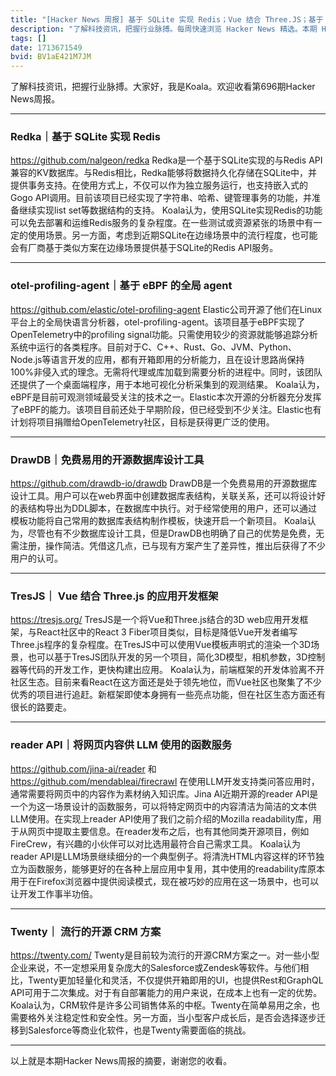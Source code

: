 ```yaml
---
title: "[Hacker News 周报] 基于 SQLite 实现 Redis；Vue 结合 Three.JS；基于 eBPF 的全局 agent"
description: "了解科技资讯，把握行业脉搏。每周快速浏览 Hacker News 精选。本期 Hacker Newsletter 地址：https://mailchi.mp/hackernewsletter/696"
tags: []
date: 1713671549
bvid: BV1aE421M7JM
---
```

了解科技资讯，把握行业脉搏。大家好，我是Koala。欢迎收看第696期Hacker News周报。

---

### Redka｜基于 SQLite 实现 Redis
https://github.com/nalgeon/redka
Redka是一个基于SQLite实现的与Redis API兼容的KV数据库。与Redis相比，Redka能够将数据持久化存储在SQLite中，并提供事务支持。在使用方式上，不仅可以作为独立服务运行，也支持嵌入式的Gogo API调用。目前该项目已经实现了字符串、哈希、键管理事务的功能，并准备继续实现list set等数据结构的支持。
Koala认为，使用SQLite实现Redis的功能可以免去部署和运维Redis服务的复杂程度。在一些测试或资源紧张的场景中有一定的使用场景。另一方面，考虑到近期SQLite在边缘场景中的流行程度，也可能会有厂商基于类似方案在边缘场景提供基于SQLite的Redis API服务。

---

### otel-profiling-agent｜基于 eBPF 的全局 agent
https://github.com/elastic/otel-profiling-agent
Elastic公司开源了他们在Linux平台上的全局快语言分析器，otel-profiling-agent。该项目基于eBPF实现了OpenTelemetry中的profiling signal功能。只需使用较少的资源就能够追踪分析系统中运行的各类程序。目前对于C、C++、Rust、Go、JVM、Python、Node.js等语言开发的应用，都有开箱即用的分析能力，且在设计思路尚保持100%非侵入式的理念。无需将代理或库加载到需要分析的进程中。同时，该团队还提供了一个桌面端程序，用于本地可视化分析采集到的观测结果。
Koala认为，eBPF是目前可观测领域最受关注的技术之一。Elastic本次开源的分析器充分发挥了eBPF的能力。该项目目前还处于早期阶段，但已经受到不少关注。Elastic也有计划将项目捐赠给OpenTelemetry社区，目标是获得更广泛的使用。

---

### DrawDB｜免费易用的开源数据库设计工具
https://github.com/drawdb-io/drawdb
DrawDB是一个免费易用的开源数据库设计工具。用户可以在web界面中创建数据库表结构，关联关系，还可以将设计好的表结构导出为DDL脚本，在数据库中执行。对于经常使用的用户，还可以通过模板功能将自己常用的数据库表结构制作模板，快速开启一个新项目。
Koala认为，尽管也有不少数据库设计工具，但是DrawDB也明确了自己的优势是免费，无需注册，操作简洁。凭借这几点，已与现有方案产生了差异性，推出后获得了不少用户的认可。

---

### TresJS｜ Vue 结合 Three.js 的应用开发框架
https://tresjs.org/
TresJS是一个将Vue和Three.js结合的3D web应用开发框架，与React社区中的React 3 Fiber项目类似，目标是降低Vue开发者编写Three.js程序的复杂程度。在TresJS中可以使用Vue模板声明式的渲染一个3D场景，也可以基于TresJS团队开发的另一个项目，简化3D模型，相机参数，3D控制器等代码的开发工作，更快构建出应用。
Koala认为，前端框架的开发体验离不开社区生态。目前来看React在这方面还是处于领先地位，而Vue社区也聚集了不少优秀的项目进行追赶。新框架即使本身拥有一些亮点功能，但在社区生态方面还有很长的路要走。

---

### reader API｜将网页内容供 LLM 使用的函数服务
https://github.com/jina-ai/reader 和 https://github.com/mendableai/firecrawl
在使用LLM开发支持类问答应用时，通常需要将网页中的内容作为素材纳入知识库。Jina AI近期开源的reader API是一个为这一场景设计的函数服务，可以将特定网页中的内容清洁为简洁的文本供LLM使用。在实现上reader API使用了我们之前介绍的Mozilla readability库，用于从网页中提取主要信息。在reader发布之后，也有其他同类开源项目，例如FireCrew，有兴趣的小伙伴可以对比选用最符合自己需求工具。
Koala认为reader API是LLM场景继续细分的一个典型例子。将清洗HTML内容这样的环节独立为函数服务，能够更好的在各种上层应用中复用，其中使用的readability库原本用于在Firefox浏览器中提供阅读模式，现在被巧妙的应用在这一场景中，也可以让开发工作事半功倍。

---

### Twenty｜ 流行的开源 CRM 方案
https://twenty.com/
Twenty是目前较为流行的开源CRM方案之一。对一些小型企业来说，不一定想采用复杂庞大的Salesforce或Zendesk等软件。与他们相比，Twenty更加轻量化和灵活，不仅提供开箱即用的UI，也提供Rest和GraphQL API可用于二次集成。对于有自部署能力的用户来说，在成本上也有一定的优势。Koala认为，CRM软件是许多公司销售体系的中枢。Twenty在简单易用之余，也需要格外关注稳定性和安全性。另一方面，当小型客户成长后，是否会选择逐步迁移到Salesforce等商业化软件，也是Twenty需要面临的挑战。

---

以上就是本期Hacker News周报的摘要，谢谢您的收看。

